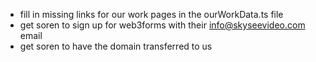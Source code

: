 - fill in missing links for our work pages in the ourWorkData.ts file
- get soren to sign up for web3forms with their info@skyseevideo.com email
- get soren to have the domain transferred to us
